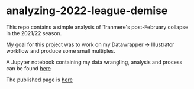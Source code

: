 # analyzing-2022-league-demise
 This repo contains a simple analysis of Tranmere's post-February collapse in the 2021/22 season.

 My goal for this project was to work on my Datawrapper -> Illustrator workflow and produce some small multiples.

A Jupyter notebook containing my data wrangling, analysis and process can be found [here](https://github.com/petebrown/analyzing-2022-league-demise/blob/main/notebook/analyzing-2022-league-demise.ipynb)

The published page is [here](https://petebrown.github.io/analyzing-2022-league-demise/)